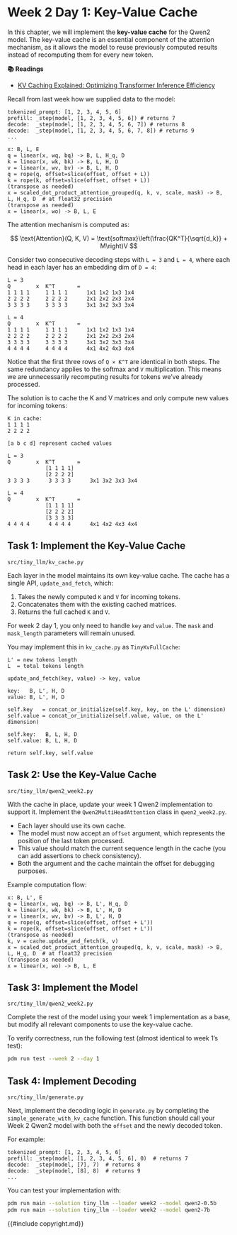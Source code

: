 # Week 2 Day 1: Key-Value Cache

In this chapter, we will implement the **key-value cache** for the Qwen2 model. The key-value cache is an essential component of the attention mechanism, as it allows the model to reuse previously computed results instead of recomputing them for every new token.

**📚 Readings**

- [KV Caching Explained: Optimizing Transformer Inference Efficiency](https://huggingface.co/blog/not-lain/kv-caching)

Recall from last week how we supplied data to the model:

```plain
tokenized_prompt: [1, 2, 3, 4, 5, 6]
prefill: _step(model, [1, 2, 3, 4, 5, 6]) # returns 7
decode:  _step(model, [1, 2, 3, 4, 5, 6, 7]) # returns 8
decode:  _step(model, [1, 2, 3, 4, 5, 6, 7, 8]) # returns 9
...
```

```plain
x: B, L, E
q = linear(x, wq, bq) -> B, L, H_q, D
k = linear(x, wk, bk) -> B, L, H, D
v = linear(x, wv, bv) -> B, L, H, D
q = rope(q, offset=slice(offset, offset + L))
k = rope(k, offset=slice(offset, offset + L))
(transpose as needed)
x = scaled_dot_product_attention_grouped(q, k, v, scale, mask) -> B, L, H_q, D  # at float32 precision
(transpose as needed)
x = linear(x, wo) -> B, L, E
```

The attention mechanism is computed as:

$$
  \text{Attention}(Q, K, V) = \text{softmax}\left(\frac{QK^T}{\sqrt{d_k}} + M\right)V
$$


Consider two consecutive decoding steps with `L = 3` and `L = 4`, where each head in each layer has an embedding dim of `D = 4`:

```
L = 3
Q        x  K^T       =         
1 1 1 1     1 1 1 1      1x1 1x2 1x3 1x4
2 2 2 2     2 2 2 2      2x1 2x2 2x3 2x4
3 3 3 3     3 3 3 3      3x1 3x2 3x3 3x4

L = 4
Q        x  K^T       =
1 1 1 1     1 1 1 1      1x1 1x2 1x3 1x4
2 2 2 2     2 2 2 2      2x1 2x2 2x3 2x4
3 3 3 3     3 3 3 3      3x1 3x2 3x3 3x4
4 4 4 4     4 4 4 4      4x1 4x2 4x3 4x4
```

Notice that the first three rows of `Q × K^T` are identical in both steps. The same redundancy applies to the softmax and `V` multiplication. This means we are unnecessarily recomputing results for tokens we’ve already processed.

The solution is to cache the K and V matrices and only compute new values for incoming tokens:

```
K in cache:
1 1 1 1
2 2 2 2

[a b c d] represent cached values

L = 3
Q        x  K^T       =         
            [1 1 1 1]      
            [2 2 2 2]      
3 3 3 3      3 3 3 3      3x1 3x2 3x3 3x4

L = 4
Q        x  K^T       =
            [1 1 1 1]      
            [2 2 2 2]      
            [3 3 3 3]
4 4 4 4      4 4 4 4      4x1 4x2 4x3 4x4
```

## Task 1: Implement the Key-Value Cache

```
src/tiny_llm/kv_cache.py
```

Each layer in the model maintains its own key-value cache. The cache has a single API, `update_and_fetch`, which:

1. Takes the newly computed `K` and `V` for incoming tokens.
2. Concatenates them with the existing cached matrices.
3. Returns the full cached `K` and `V`.

For week 2 day 1, you only need to handle `key` and `value`. The `mask` and `mask_length` parameters will remain unused.

You may implement this in `kv_cache.py` as `TinyKvFullCache`:

```plain
L' = new tokens length
L  = total tokens length

update_and_fetch(key, value) -> key, value

key:   B, L', H, D
value: B, L', H, D

self.key   = concat_or_initialize(self.key, key, on the L' dimension)
self.value = concat_or_initialize(self.value, value, on the L' dimension)

self.key:   B, L, H, D
self.value: B, L, H, D

return self.key, self.value
```

## Task 2: Use the Key-Value Cache

```
src/tiny_llm/qwen2_week2.py
```

With the cache in place, update your week 1 Qwen2 implementation to support it. Implement the `Qwen2MultiHeadAttention` class in `qwen2_week2.py`.

* Each layer should use its own cache.
* The model must now accept an `offset` argument, which represents the position of the last token processed.
* This value should match the current sequence length in the cache (you can add assertions to check consistency).
* Both the argument and the cache maintain the offset for debugging purposes.

Example computation flow:

```plain
x: B, L', E
q = linear(x, wq, bq) -> B, L', H_q, D
k = linear(x, wk, bk) -> B, L', H, D
v = linear(x, wv, bv) -> B, L', H, D
q = rope(q, offset=slice(offset, offset + L'))
k = rope(k, offset=slice(offset, offset + L'))
(transpose as needed)
k, v = cache.update_and_fetch(k, v)
x = scaled_dot_product_attention_grouped(q, k, v, scale, mask) -> B, L, H_q, D  # at float32 precision
(transpose as needed)
x = linear(x, wo) -> B, L, E
```

## Task 3: Implement the Model

```
src/tiny_llm/qwen2_week2.py
```

Complete the rest of the model using your week 1 implementation as a base, but modify all relevant components to use the key-value cache.

To verify correctness, run the following test (almost identical to week 1’s test):

```bash
pdm run test --week 2 --day 1
```

## Task 4: Implement Decoding

```
src/tiny_llm/generate.py
```

Next, implement the decoding logic in `generate.py` by completing the `simple_generate_with_kv_cache` function. This function should call your Week 2 Qwen2 model with both the `offset` and the newly decoded token.

For example:

```plain
tokenized_prompt: [1, 2, 3, 4, 5, 6]
prefill: _step(model, [1, 2, 3, 4, 5, 6], 0)  # returns 7
decode:  _step(model, [7], 7)  # returns 8
decode:  _step(model, [8], 8)  # returns 9
...
```

You can test your implementation with:

```bash
pdm run main --solution tiny_llm --loader week2 --model qwen2-0.5b
pdm run main --solution tiny_llm --loader week2 --model qwen2-7b
```

{{#include copyright.md}}
